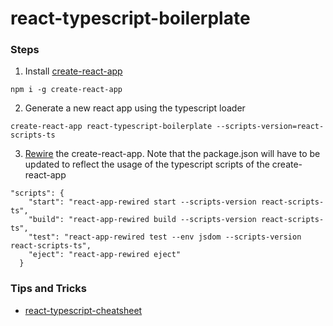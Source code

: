 # react-typescript-boilerplate

### Steps
1. Install [create-react-app](https://github.com/facebookincubator/create-react-app)

```
npm i -g create-react-app
```

2. Generate a new react app using the typescript loader

```
create-react-app react-typescript-boilerplate --scripts-version=react-scripts-ts
```

3. [Rewire](https://github.com/timarney/react-app-rewired) the create-react-app. Note that the package.json will have to be updated to reflect the usage of the typescript scripts of the create-react-app

```
"scripts": {
    "start": "react-app-rewired start --scripts-version react-scripts-ts",
    "build": "react-app-rewired build --scripts-version react-scripts-ts",
    "test": "react-app-rewired test --env jsdom --scripts-version react-scripts-ts",
    "eject": "react-app-rewired eject"
  }
  ```

### Tips and Tricks
- [react-typescript-cheatsheet](https://github.com/sw-yx/react-typescript-cheatsheet)